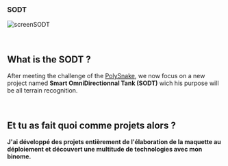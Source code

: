 ### SODT

![screenSODT](https://github.com/YOUSSNDR/SODT/assets/114215795/3d4121c2-e92c-43ba-8fe9-931ff9b18881)

&nbsp;

## What is the SODT ?

After meeting the challenge of the [PolySnake](https://github.com/YOUSSNDR/PolySnake), we now focus on a new project named **Smart OmniDirectionnal Tank (SODT)** wich his purpose will be all terrain recognition.<br/>

&nbsp;

## Et tu as fait quoi comme projets alors ?

**J'ai développé des projets entièrement de l'élaboration de la maquette au déploiement et découvert une multitude de technologies avec mon binome.**<br/>

